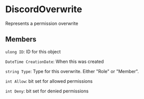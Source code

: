 DiscordOverwrite
================
Represents a permission overwrite

## Members

`ulong ID`: ID for this object

`DateTime CreationDate`: When this was created

`string Type`: Type for this overwrite. Either "Role" or "Member".

`int Allow`: bit set for allowed permissions

`int Deny`: bit set for denied permissions
